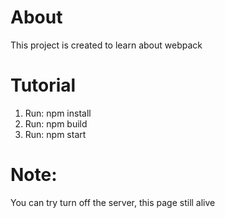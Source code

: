 # About

This project is created to learn about webpack

# Tutorial
1. Run: npm install
2. Run: npm build
3. Run: npm start

# Note:

You can try turn off the server, this page still alive